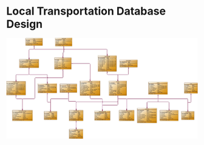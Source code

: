 # Local Transportation Database Design

<p align="center">
  <img src="https://github.com/halimocakli/database-design-and-sql-programming/blob/main/Local-Transportation-Database/ERD/local_transportation_db_diagram.jpg" width="1000" title="ERD">
</p>

